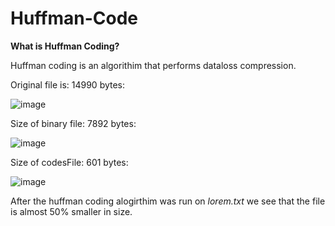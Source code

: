 # Huffman-Code

**What is Huffman Coding?**

Huffman coding is an algorithim that performs dataloss compression. 

Original file is: 14990 bytes:

![image](https://user-images.githubusercontent.com/85080576/151867970-6b858cef-4f2f-4ef1-8d0f-aeca1835d4aa.png)

Size of binary file: 7892 bytes:

![image](https://user-images.githubusercontent.com/85080576/151867850-d8064395-720f-4b3e-ae7c-7e3fe54c286d.png)

Size of codesFile: 601 bytes:

![image](https://user-images.githubusercontent.com/85080576/151867908-598c4f53-00f2-46c1-b670-6686a7a3948f.png)


After the huffman coding alogirthim was run on _lorem.txt_ we see that the file is almost 50% smaller in size.
